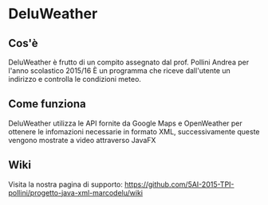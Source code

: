# DeluWeather
## Cos'è
DeluWeather è frutto di un compito assegnato dal prof. Pollini Andrea per l'anno scolastico 2015/16
È un programma che riceve dall'utente un indirizzo e controlla le condizioni meteo.

## Come funziona
DeluWeather utilizza le API fornite da Google Maps e OpenWeather per ottenere le infomazioni necessarie in formato XML, successivamente queste vengono mostrate a video attraverso JavaFX

## Wiki
Visita la nostra pagina di supporto: https://github.com/5AI-2015-TPI-pollini/progetto-java-xml-marcodelu/wiki
